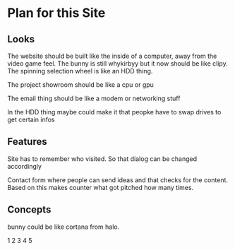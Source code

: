 # Plan for this Site
## Looks
The website should be built like the inside of a computer, away from the video game feel. The bunny is still whykirbyy but it now should be like clipy. 
The spinning selection wheel is like an HDD thing.

The project showroom should be like a cpu or gpu

The email thing should be like a modem or networking stuff

In the HDD thing maybe could make it that peopke have to swap drives to get certain infos

## Features
Site has to remember who visited. So that dialog can be changed accordingly

Contact form where people can send ideas and that checks for the content.
Based on this makes counter what got pitched how many times.

## Concepts
bunny could be like cortana from halo.

1
2
3
4
5
